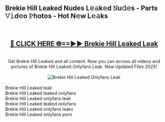 <h2>Brekie Hill Leaked Nudes L𝚎𝚊k𝚎d 𝙽u𝚍𝚎s - Parts 𝚅𝚒d𝚎o 𝙿hotos - Hot N𝚎w L𝚎𝚊ks</h2>
<br>
<div align="center">
<h2><a href="https://213.232.235.80/live/video.php?q=brekie-hill-leaked" rel="nofollow">🔴 CLICK HERE 🌐==►► Brekie Hill Leaked Leak</a></h2>
<br>
Get Brekie Hill Leaked and all content. Now you can access all videos and pictures of Brekie Hill Leaked Onlyfans Leak. New Updated Files 2025!
<br>
<br>
<a href="https://213.232.235.80/live/video.php?q=brekie-hill-leaked" rel="nofollow" data-target="animated-image.originalLink"><img src="https://i.imgur.com/1EjSzPs.png" alt="Brekie Hill Leaked Onlyfans Leak" style="max-width: 100%; display: inline-block;" data-target="animated-image.originalImage"></a>
</div>
<br>
Brekie Hill Leaked leak<br>
Brekie Hill Leaked leaked onlyfans<br>
Brekie Hill Leaked onlyfans leak<br>
Brekie Hill Leaked leaked onlyfans<br>
Brekie Hill Leaked onlyfans leaks<br>
Brekie Hill Leaked onlyfans porn
